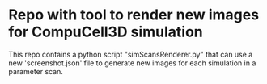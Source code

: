# Repo with tool to render new images for CompuCell3D simulation

This repo contains a python script "simScansRenderer.py" that can use a new 'screenshot.json' file to generate new images for each simulation in a parameter scan. 

